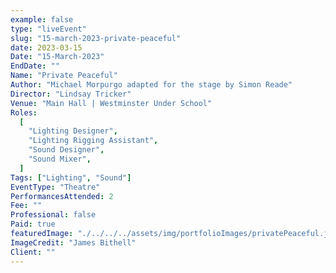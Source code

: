 ```yaml
---
example: false
type: "liveEvent"
slug: "15-march-2023-private-peaceful"
date: 2023-03-15
Date: "15-March-2023"
EndDate: ""
Name: "Private Peaceful"
Author: "Michael Morpurgo adapted for the stage by Simon Reade"
Director: "Lindsay Tricker"
Venue: "Main Hall | Westminster Under School"
Roles:
  [
    "Lighting Designer",
    "Lighting Rigging Assistant",
    "Sound Designer",
    "Sound Mixer",
  ]
Tags: ["Lighting", "Sound"]
EventType: "Theatre"
PerformancesAttended: 2
Fee: ""
Professional: false
Paid: true
featuredImage: "./../../../assets/img/portfolioImages/privatePeaceful.jpg"
ImageCredit: "James Bithell"
Client: ""
---
```

